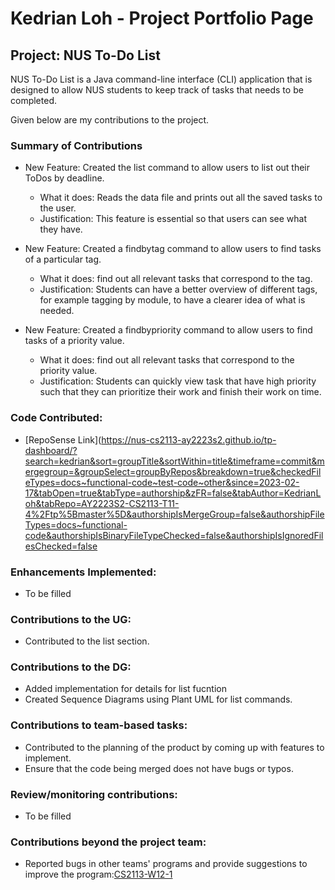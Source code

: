 # Kedrian Loh - Project Portfolio Page

## Project: NUS To-Do List

NUS To-Do List is a Java command-line interface (CLI) application that is designed to allow NUS students to keep track
of tasks that needs to be completed.

Given below are my contributions to the project.

### Summary of Contributions

- New Feature: Created the list command to allow users to list out their ToDos by deadline.
    - What it does: Reads the data file and prints out all the saved tasks to the user.
    - Justification: This feature is essential so that users can see what they have.

- New Feature: Created a findbytag command to allow users to find tasks of a particular tag.
    - What it does: find out all relevant tasks that correspond to the tag.
    - Justification: Students can have a better overview of different tags, for example tagging by module, to have a
      clearer idea of what is needed.

- New Feature: Created a findbypriority command to allow users to find tasks of a priority value.
    - What it does: find out all relevant tasks that correspond to the priority value.
    - Justification: Students can quickly view task that have high priority such that they can prioritize their work
      and finish their work on time.

### Code Contributed:

- [RepoSense Link](https://nus-cs2113-ay2223s2.github.io/tp-dashboard/?search=kedrian&sort=groupTitle&sortWithin=title&timeframe=commit&mergegroup=&groupSelect=groupByRepos&breakdown=true&checkedFileTypes=docs~functional-code~test-code~other&since=2023-02-17&tabOpen=true&tabType=authorship&zFR=false&tabAuthor=KedrianLoh&tabRepo=AY2223S2-CS2113-T11-4%2Ftp%5Bmaster%5D&authorshipIsMergeGroup=false&authorshipFileTypes=docs~functional-code&authorshipIsBinaryFileTypeChecked=false&authorshipIsIgnoredFilesChecked=false

### Enhancements Implemented:

- To be filled

### Contributions to the UG:

- Contributed to the list section.

### Contributions to the DG:

- Added implementation for details for list fucntion
- Created Sequence Diagrams using Plant UML for list commands.

### Contributions to team-based tasks:

- Contributed to the planning of the product by coming up with features to implement.
- Ensure that the code being merged does not have bugs or typos.

### Review/monitoring contributions:

- To be filled

### Contributions beyond the project team:

- Reported bugs in other teams' programs and provide suggestions to improve the program:[CS2113-W12-1](https://github.com/KedrianLoh/ped)